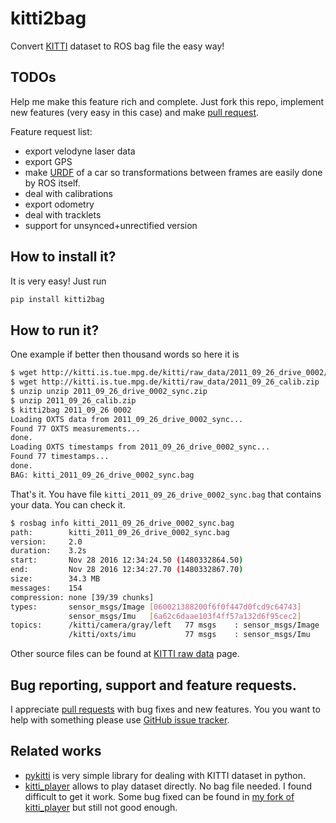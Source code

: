 # kitti2bag

Convert [KITTI](http://www.cvlibs.net/datasets/kitti/index.php) dataset to ROS bag file the easy way!

## TODOs

Help me make this feature rich and complete. Just fork this repo, implement new features (very easy in this case) and make [pull request](https://github.com/tomas789/kitti2bag/pulls).

Feature request list:
 * export velodyne laser data
 * export GPS
 * make [URDF](http://wiki.ros.org/urdf) of a car so transformations between frames are easily done by ROS itself.
 * deal with calibrations
 * export odometry
 * deal with tracklets
 * support for unsynced+unrectified version

## How to install it?

It is very easy! Just run
```bash
pip install kitti2bag
```

## How to run it?

One example if better then thousand words so here it is

```bash
$ wget http://kitti.is.tue.mpg.de/kitti/raw_data/2011_09_26_drive_0002/2011_09_26_drive_0002_sync.zip
$ wget http://kitti.is.tue.mpg.de/kitti/raw_data/2011_09_26_calib.zip
$ unzip unzip 2011_09_26_drive_0002_sync.zip
$ unzip 2011_09_26_calib.zip
$ kitti2bag 2011_09_26 0002
Loading OXTS data from 2011_09_26_drive_0002_sync...
Found 77 OXTS measurements...
done.
Loading OXTS timestamps from 2011_09_26_drive_0002_sync...
Found 77 timestamps...
done.
BAG: kitti_2011_09_26_drive_0002_sync.bag
```

That's it. You have file `kitti_2011_09_26_drive_0002_sync.bag` that contains your data. You can check it.
```bash
$ rosbag info kitti_2011_09_26_drive_0002_sync.bag
path:        kitti_2011_09_26_drive_0002_sync.bag
version:     2.0
duration:    3.2s
start:       Nov 28 2016 12:34:24.50 (1480332864.50)
end:         Nov 28 2016 12:34:27.70 (1480332867.70)
size:        34.3 MB
messages:    154
compression: none [39/39 chunks]
types:       sensor_msgs/Image [060021388200f6f0f447d0fcd9c64743]
             sensor_msgs/Imu   [6a62c6daae103f4ff57a132d6f95cec2]
topics:      /kitti/camera/gray/left   77 msgs    : sensor_msgs/Image
             /kitti/oxts/imu           77 msgs    : sensor_msgs/Imu
```

Other source files can be found at [KITTI raw data](http://www.cvlibs.net/datasets/kitti/raw_data.php) page.

## Bug reporting, support and feature requests.

I appreciate [pull requests](https://github.com/tomas789/kitti2bag/pulls) with bug fixes and new features. You you want to help with something please use [GitHub issue tracker](https://github.com/tomas789/kitti2bag/issues).

## Related works

 * [pykitti](https://github.com/utiasSTARS/pykitti) is very simple library for dealing with KITTI dataset in python. 
 * [kitti_player](https://github.com/tomas789/kitti_player) allows to play dataset directly. No bag file needed. I found difficult to get it work. Some bug fixed can be found in [my fork of kitti_player](https://github.com/tomas789/kitti_player) but still not good enough.
